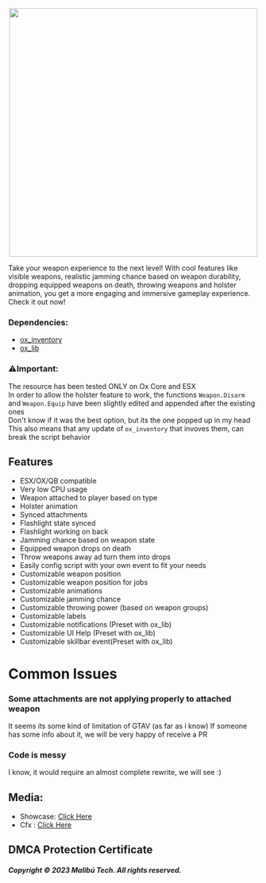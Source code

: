 <div id="header" align="center">
  <img src="https://camo.githubusercontent.com/d57538c79f76ff58214a357ddbcb59c56e4832eb6235b3dc409b367fb2c9ef72/68747470733a2f2f692e696d6775722e636f6d2f5954377453696d2e706e67" width="500"/>
</div>

Take your weapon experience to the next level! With cool features like visible weapons, realistic jamming chance based on weapon durability, dropping equipped weapons on death, throwing weapons   and holster animation, you get a more engaging and immersive gameplay experience. Check it out now!

### Dependencies:
* [ox_inventory](https://github.com/overextended/ox_inventory)
* [ox_lib](https://github.com/overextended/ox_lib)

### ⚠️Important:
The resource has been tested ONLY on Ox Core and ESX\
In order to allow the holster feature to work, the functions
```Weapon.Disarm``` and ```Weapon.Equip``` have been slightly edited and appended after the existing ones\
Don't know if it was the best option, but its the one popped up in my head\
This also means that any update of ```ox_inventory``` that invoves them, can break the script behavior

## Features

* ESX/OX/QB compatible
* Very low CPU usage
* Weapon attached to player based on type
* Holster animation
* Synced attachments
* Flashlight state synced
* Flashlight working on back
* Jamming chance based on weapon state
* Equipped weapon drops on death
* Throw weapons away ad turn them into drops
* Easily config script with your own event to fit your needs
* Customizable weapon position
* Customizable weapon position for jobs
* Customizable animations
* Customizable jamming chance
* Customizable throwing power (based on weapon groups)
* Customizable labels
* Customizable notifications (Preset with ox_lib)
* Customizable UI Help (Preset with ox_lib)
* Customizable skillbar event(Preset with ox_lib)


# Common Issues

### Some attachments are not applying properly to attached weapon

It seems its some kind of limitation of GTAV (as far as i know)
If someone has some info about it, we will be very happy of receive a PR	

### Code is messy
I know, it would require an almost complete rewrite, we will see :)

## Media:
- Showcase:  [Click Here](https://www.youtube.com/watch?v=A5NDT_WTbo0)
- Cfx : [Click Here](https://forum.cfx.re/t/free-esx-ox-qb-mbt-malisling-attached-weapons-flashlights-jamming-weapon-drop-throw/5118366)

## DMCA Protection Certificate


##### Copyright © 2023 Malibú Tech. All rights reserved.
